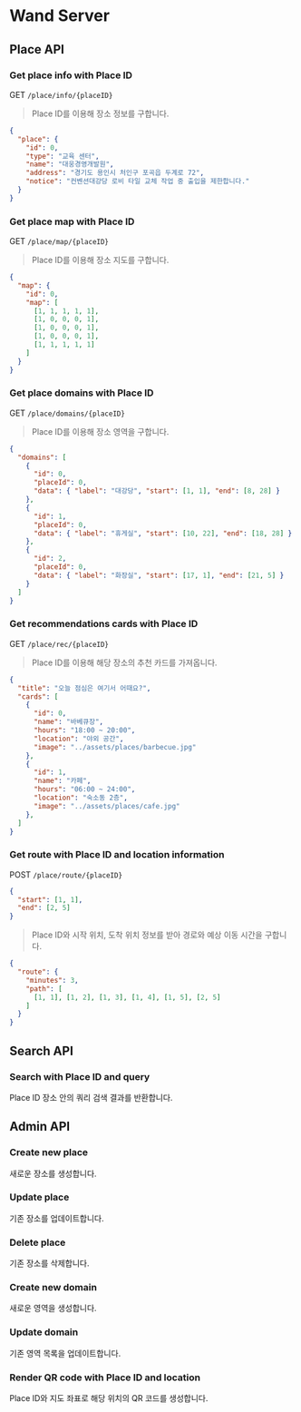 # Wand Server

## Place API

### Get place info with Place ID
GET `/place/info/{placeID}`

> Place ID를 이용해 장소 정보를 구합니다.

```json
{
  "place": {
    "id": 0,
    "type": "교육 센터",
    "name": "대웅경영개발원",
    "address": "경기도 용인시 처인구 포곡읍 두계로 72",
    "notice": "컨벤션대강당 로비 타일 교체 작업 중 출입을 제한합니다."
  }
}
```

### Get place map with Place ID
GET `/place/map/{placeID}`

> Place ID를 이용해 장소 지도를 구합니다.

```json
{
  "map": {
    "id": 0,
    "map": [
      [1, 1, 1, 1, 1],
      [1, 0, 0, 0, 1],
      [1, 0, 0, 0, 1],
      [1, 0, 0, 0, 1],
      [1, 1, 1, 1, 1]
    ]
  }
}
```

### Get place domains with Place ID
GET `/place/domains/{placeID}`

> Place ID를 이용해 장소 영역을 구합니다.

```json
{
  "domains": [
    {
      "id": 0,
      "placeId": 0,
      "data": { "label": "대강당", "start": [1, 1], "end": [8, 28] }
    },
    {
      "id": 1,
      "placeId": 0,
      "data": { "label": "휴게실", "start": [10, 22], "end": [18, 28] }
    },
    {
      "id": 2,
      "placeId": 0,
      "data": { "label": "화장실", "start": [17, 1], "end": [21, 5] }
    }
  ]
}
```

### Get recommendations cards with Place ID
GET `/place/rec/{placeID}`

> Place ID를 이용해 해당 장소의 추천 카드를 가져옵니다.

```json
{
  "title": "오늘 점심은 여기서 어때요?",
  "cards": [
    {
      "id": 0,
      "name": "바베큐장",
      "hours": "18:00 ~ 20:00",
      "location": "야외 공간",
      "image": "../assets/places/barbecue.jpg"
    },
    {
      "id": 1,
      "name": "카페",
      "hours": "06:00 ~ 24:00",
      "location": "숙소동 2층",
      "image": "../assets/places/cafe.jpg"
    },
  ]
}
```

### Get route with Place ID and location information
POST `/place/route/{placeID}`

```json
{
  "start": [1, 1],
  "end": [2, 5]
}
```

> Place ID와 시작 위치, 도착 위치 정보를 받아 경로와 예상 이동 시간을 구합니다.
 
```json
{
  "route": {
    "minutes": 3,
    "path": [
      [1, 1], [1, 2], [1, 3], [1, 4], [1, 5], [2, 5]
    ]
  }
}
```

## Search API

### Search with Place ID and query
Place ID 장소 안의 쿼리 검색 결과를 반환합니다.

## Admin API

### Create new place
새로운 장소를 생성합니다.

### Update place
기존 장소를 업데이트합니다.

### Delete place
기존 장소를 삭제합니다.

### Create new domain
새로운 영역을 생성합니다.

### Update domain
기존 영역 목록을 업데이트합니다.

### Render QR code with Place ID and location
Place ID와 지도 좌표로 해당 위치의 QR 코드를 생성합니다.

<!-- ### Render map as html for iframe
렌더링된 맵을 제공합니다. -->
